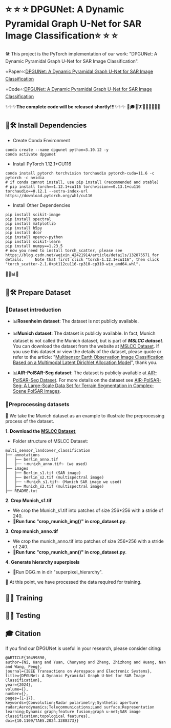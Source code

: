# ⭐ ⭐ ⭐ DPGUNet: A Dynamic Pyramidal Graph U-Net for SAR Image Classification⭐ ⭐ ⭐ 
🛠️ This project is the PyTorch implementation of our work: "DPGUNet: A Dynamic Pyramidal Graph U-Net for SAR Image Classification".

⭐Paper⭐:[DPGUNet: A Dynamic Pyramidal Graph U-Net for SAR Image Classification](https://github.com/RSIP-NJUPT/DPGUNet "DPGUNet: A Dynamic Pyramidal Graph U-Net for SAR Image Classification")

⭐Code⭐:[DPGUNet: A Dynamic Pyramidal Graph U-Net for SAR Image Classification](https://github.com/RSIP-NJUPT/DPGUNet "DPGUNet: A Dynamic Pyramidal Graph U-Net for SAR Image Classification")

✨✨✨**The complete code will be released shortly!!!**✨✨✨
🙏🎓🧪🏋️🚩💾💾🦌🐍💓
## 📘🛠️ Install Dependencies

* Create Conda Environment

```shell
conda create --name dpgunet python=3.10.12 -y
conda activate dpgunet
```

* Install PyTorch 1.12.1+CU116

```shell
conda install pytorch torchvision torchaudio pytorch-cuda=11.6 -c pytorch -c nvidia
# if conda cannot install, use pip install (recommended and stable)
# pip install torch==1.12.1+cu116 torchvision==0.13.1+cu116 torchaudio==0.12.1 --extra-index-url https://download.pytorch.org/whl/cu116
```

* Install Other Dependencies

```shell
pip install scikit-image
pip install spectral
pip install matplotlib
pip install h5py
pip install dcor
pip install opencv-python
pip install scikit-learn
pip install numpy==1.23.5
# now you need to install torch_scatter, please see https://blog.csdn.net/weixin_42421914/article/details/132875571 for details.     Note that first click "torch-1.12.1+cu116", then click "torch_scatter-2.1.0+pt112cu116-cp310-cp310-win_amd64.whl".
```


👀🚀📊✨
## 📘🛠️ Prepare Dataset
### 📄Dataset introduction
- 📊**Rosenheim dataset**: The dataset is not publicly available.

- 📊**Munich dataset**: The dataset is publicly available. In fact, Munich dataset is not called the Munich dataset, but is part of ***MSLCC dataset***. You can download the dataset from the website at [MSLCC Dataset](https://www.dlr.de/eoc/en/desktopdefault.aspx/tabid-12760/22294_read-51180/ "MSLCC Dataset"). If you use this dataset or view the details of the dataset, please quote or refer to the article: "[Multisensor Earth Observation Image Classification Based on a Multimodal Latent Dirichlet Allocation Model]([10.1109/LGRS.2018.2794511](https://ieeexplore.ieee.org/document/8278834) "Multisensor Earth Observation Image Classification Based on a Multimodal Latent Dirichlet Allocation Model")", thank you.

- 📊**AIR-PolSAR-Seg dataset**: The dataset is publicly available at [AIR-PolSAR-Seg Dataset](https://github.com/AICyberTeam/AIR-PolSAR-Seg "AIR-PolSAR-Seg Dataset"). For more details on the dataset see [AIR-PolSAR-Seg: A Large-Scale Data Set for Terrain Segmentation in Complex-Scene PolSAR Images](https://ieeexplore.ieee.org/document/9765389/ "AIR-PolSAR-Seg: A Large-Scale Data Set for Terrain Segmentation in Complex-Scene PolSAR Images").

### 📄Preprocessing datasets
👀 We take the Munich dataset as an example to illustrate the preprocessing process of the dataset. 

**1**. **Download the [MSLCC Dataset](https://www.dlr.de/eoc/en/desktopdefault.aspx/tabid-12760/22294_read-51180/ "MSLCC Dataset")**;
- Folder structure of MSLCC Dataset:
```shell
multi_sensor_landcover_classification  
├── annotations  
│   ├── berlin_anno.tif  
│   ├── ✨munich_anno.tif✨ (we used)  
├── images  
│   ├── Berlin_s1.tif (SAR image)  
│   ├── Berlin_s2.tif (multispectral image)  
│   ├── ✨Munich_s1.tif✨ (Munich SAR image we used)  
│   ├── Munich_s2.tif (multispectral image)  
├── README.txt  
```
**2**. **Crop Munich_s1.tif**
- We crop the Munich_s1.tif into patches of size 256*256 with a stride of 240. 
- 🚀**Run func "crop_munich_img()" in crop_dataset.py**.

**3**. **Crop munich_anno.tif**
- We crop the munich_anno.tif into patches of size 256*256 with a stride of 240. 
- 🚀**Run func "crop_munich_ann()" in crop_dataset.py**.

**4**. **Generate hierarchy superpixels**
- 🚀Run DGG.m in dir "superpixel_hierarchy".

👀 At this point, we have processed the data required for training.

## 📘🚀 Training


## 📘🚀 Testing


## 🎓 Citation
  If you find our DPGUNet is useful in your research, please consider citing:
  ```shell
  @ARTICLE{10499890,
  author={Ni, Kang and Yuan, Chunyang and Zheng, Zhizhong and Huang, Nan and Wang, Peng},
  journal={IEEE Transactions on Aerospace and Electronic Systems}, 
  title={DPGUNet: A Dynamic Pyramidal Graph U-Net for SAR Image Classification}, 
  year={2024},
  volume={},
  number={},
  pages={1-17},
  keywords={Convolution;Radar polarimetry;Synthetic aperture radar;Aerodynamics;Telecommunications;Land surface;Representation learning;Dynamic graph;feature fusion;graph u-net;SAR image classification;topological features},
  doi={10.1109/TAES.2024.3388373}}

  ```